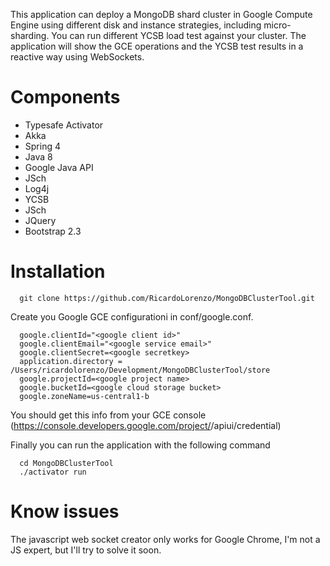 
This application can deploy a MongoDB shard cluster in Google Compute Engine using different disk and instance strategies, including micro-sharding. You can run different YCSB load test against your cluster. The application will show the GCE operations and the YCSB test results in a reactive way using WebSockets.

Components
==========

- Typesafe Activator
- Akka
- Spring 4
- Java 8
- Google Java API
- JSch
- Log4j
- YCSB
- JSch
- JQuery
- Bootstrap 2.3

Installation
============

```
  git clone https://github.com/RicardoLorenzo/MongoDBClusterTool.git
```

Create you Google GCE configurationi in conf/google.conf.

```
  google.clientId="<google client id>"
  google.clientEmail="<google service email>"
  google.clientSecret=<google secretkey>
  application.directory = /Users/ricardolorenzo/Development/MongoDBClusterTool/store
  google.projectId=<google project name>
  google.bucketId=<google cloud storage bucket>
  google.zoneName=us-central1-b
```

You should get this info from your GCE console (https://console.developers.google.com/project/<iproject>/apiui/credential)

Finally you can run the application with the following command

```
  cd MongoDBClusterTool
  ./activator run
```

Know issues
===========

The javascript web socket creator only works for Google Chrome, I'm not a JS expert, but I'll try to solve it soon.

